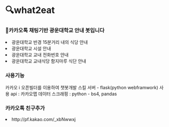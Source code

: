 # 🔍what2eat

### 📮카카오톡 채팅기반 광운대학교 안내 봇입니다

<oi> 
  <li>광운대학교 반경 15분거리 내의 식당 안내</li>
  <li>광운대학교 시설 안내</li>
  <li>광운대학교 교내 전화번호 안내</li>
  <li>광운대학교 교내식당 함지마루 식단 안내</li>
 </oi>
 
 ### 사용기능
 카카오 i 오픈빌더를 이용하여 챗봇개발
 스킬 서버 - flask(python webframwork)
 사용 api : 카카오맵
 데이터 스크래핑 : python - bs4, pandas

 ### 카카오톡 친구추가
 <li>http://pf.kakao.com/_xbNwwxj</li>
